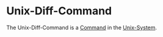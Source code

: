 # Unix-Diff-Command

The Unix-Diff-Command is a [Command](60086.md) in the [Unix-System](9100001.md).
